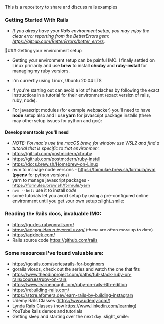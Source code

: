 This is a repository to share and discuss rails examples


### Getting Started With Rails

- _If you alreay have your Rails environment setup, you may enjoy the clear error reporting from the BetterErrors gem:
https://github.com/BetterErrors/better_errors._

### Getting your environment setup
- Getting your environment setup can be painful IMO. I finally settled on Linux primarily 
and use **brew** to install **chruby** and **ruby-install** for managing my ruby versions. 

- I'm currently using Linux, Ubuntu 20.04 LTS

- If you're starting out can avoid a lot of headaches by following the exact instructions 
in a tutorial for their environment (exact version of rails, ruby, node). 

- For javascript modules (for example webpacker) you'll need to have **node** setup also and I use **yarn** for 
javascript package installs (there may other setup issues for python and gcc):

#### Development tools you'll need 
- _NOTE: For mac's use the macOS brew, for window use WSL2 and find a tutorial that is specific to that environment._
- https://github.com/postmodern/chruby
- https://github.com/postmodern/ruby-install 
- https://docs.brew.sh/Homebrew-on-Linux 
- nvm to manage node versions  - https://formulae.brew.sh/formula/nvm  (**pyenv** for python versions)
- yarn to manage javascript packages - https://formulae.brew.sh/formula/yarn
- `nvm --help`  use it to install *node*
- some tutorials let you avoid setup by using a pre-configured online environment until you get your own setup :slight_smile:

### Reading the Rails docs, invaluable IMO:
- https://guides.rubyonrails.org/
- https://edgeguides.rubyonrails.org/ (these are often more up to date)
- https://apidock.com/
- Rails source code https://github.com/rails

### **Some resources I've found valuable are:**
- https://gorails.com/series/rails-for-beginners
- gorails videos, check out the series and watch the one that fits
- https://www.theodinproject.com/paths/full-stack-ruby-on-rails/courses/ruby-on-rails
- https://www.learnenough.com/ruby-on-rails-6th-edition
- https://rebuilding-rails.com/
- https://store.afomera.dev/learn-rails-by-building-instagram
- Udemy Rails Classes (https://www.udemy.com/)
- Lynda Rails Classes (now https://www.linkedin.com/learning)
- YouTube Rails demos and tutorials
- Getting sleep and starting over the next day :slight_smile:
